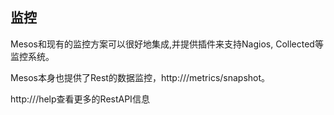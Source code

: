 ## 监控
Mesos和现有的监控方案可以很好地集成,并提供插件来支持Nagios, Collected等监控系统。 

Mesos本身也提供了Rest的数据监控，http:///metrics/snapshot。

http:///help查看更多的RestAPI信息